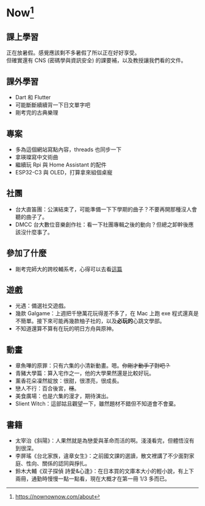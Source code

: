 # Now[^now]

## 課上學習

正在放暑假。感覺應該剩不多暑假了所以正在好好享受。\
但確實還有 CNS (密碼學與資訊安全) 的課要補，以及教授讓我們看的文件。

## 課外學習

- Dart 和 Flutter
- 可能斷斷續續背一下日文單字吧
- 剛考完的古典樂理

## 專案

- 多為這個網站寫點內容，threads 也同步一下
- 拿瑛璨寫中文術曲
- 繼續玩 Rpi 與 Home Assistant 的配件
- ESP32-C3 與 OLED，打算拿來組個桌寵

## 社團

- 台大直笛團：公演結束了，可能準備一下下學期的曲子？不要再開那種沒人會聽的曲子了。
- DMCC 台大數位音樂創作社：看一下社團專輯之後的動向？但總之卸幹後應該沒什麼事了。

## 參加了什麼

- 剛考完師大的跨校輔系考，心得可以去看[這篇](../posts/1752040755502-NTNU-composition/)

## 遊戲

- 光遇：備選社交遊戲。
- 幾款 Galgame：上週把千戀萬花玩得差不多了，在 Mac 上跑 exe 程式還真是不簡單。接下來可能再幾款柚子社的，以及**必玩的**心跳文學部。
- 不知道還算不算有在玩的明日方舟與原神。

## 動畫

- 章魚嗶的原罪：只有六集的小清新動畫。嗯。<strike>你剛才動手了對吧？</strike>
- 青豬大學篇：算入宅作之一，他的大學果然還是比較好玩。
- 薰香花朵凜然綻放：很甜，很漂亮，很成長。
- 戀人不行：百合後宮，<strike>穩</strike>。
- 美食廣場：也是六集的漫才，期待演出。
- Slient Witch：這部姑且觀望一下，雖然題材不錯但不知道會不會棄。

## 書籍

- 太宰治《斜陽》：人果然就是為戀愛與革命而活的啊。淺淺看完，但體悟沒有到很深。
- 李屏瑤《台北家族，違章女生》：之前國文課的選讀，散文裡講了不少面對家庭、性向、關係的認同與掙扎。
- 鈴木大輔《双子探偵 詩愛&心逢》：在日本買的文庫本大小的輕小說，有上下兩冊，通勤時慢慢一點一點看，現在大概才在第一冊 1/3 多而已。

[^now]: https://nownownow.com/about

